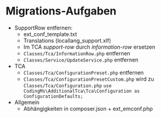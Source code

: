 # Migrations-Aufgaben

*   SupportRow entfernen:
	*   ext_conf_template.txt
	*   Translations (locallang_support.xlf)
	*   Im TCA _support-row_ durch _information-row_ ersetzen
	*   `Classes/Tca/InformationRow.php` entfernen
	*   `Classes/Service/UpdateService.php` entfernen
*   TCA
	*   `Classes/Tca/ConfigurationPreset.php` entfernen
	*   `Classes/Tca/ConfigurationPresetCustom.php` wird zu `Classes/Tca/Configuration.php`
		`use CodingMs\AdditionalTca\Tca\Configuration as ConfigurationDefaults;`
*   Allgemein
	*   Abhängigkeiten in composer.json + ext_emconf.php
